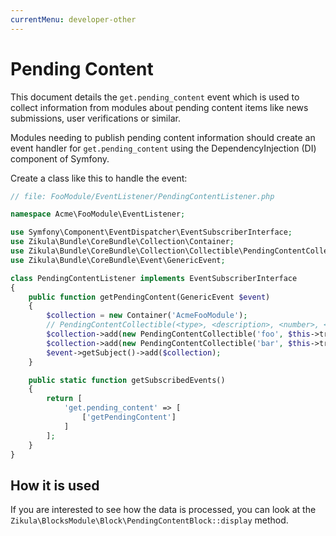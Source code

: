 ```yaml
---
currentMenu: developer-other
---
```

# Pending Content

This document details the `get.pending_content` event which is used to collect information from modules about
pending content items like news submissions, user verifications or similar.

Modules needing to publish pending content information should create an event handler for `get.pending_content` using
the DependencyInjection (DI) component of Symfony.

Create a class like this to handle the event:

```php
// file: FooModule/EventListener/PendingContentListener.php

namespace Acme\FooModule\EventListener;

use Symfony\Component\EventDispatcher\EventSubscriberInterface;
use Zikula\Bundle\CoreBundle\Collection\Container;
use Zikula\Bundle\CoreBundle\Collection\Collectible\PendingContentCollectible;
use Zikula\Bundle\CoreBundle\Event\GenericEvent;

class PendingContentListener implements EventSubscriberInterface
{
    public function getPendingContent(GenericEvent $event)
    {
        $collection = new Container('AcmeFooModule');
        // PendingContentCollectible(<type>, <description>, <number>, <route>)
        $collection->add(new PendingContentCollectible('foo', $this->translator->trans('Pending foo'), 5, 'acmefoomodule_admin_viewfoo'));
        $collection->add(new PendingContentCollectible('bar', $this->translator->trans('Pending bar'), 7, 'acmefoomodule_admin_viewbar'));
        $event->getSubject()->add($collection);
    }

    public static function getSubscribedEvents()
    {
        return [
            'get.pending_content' => [
                ['getPendingContent']
            ]
        ];
    }
}
```

## How it is used

If you are interested to see how the data is processed, you can look at the 
`Zikula\BlocksModule\Block\PendingContentBlock::display` method.
